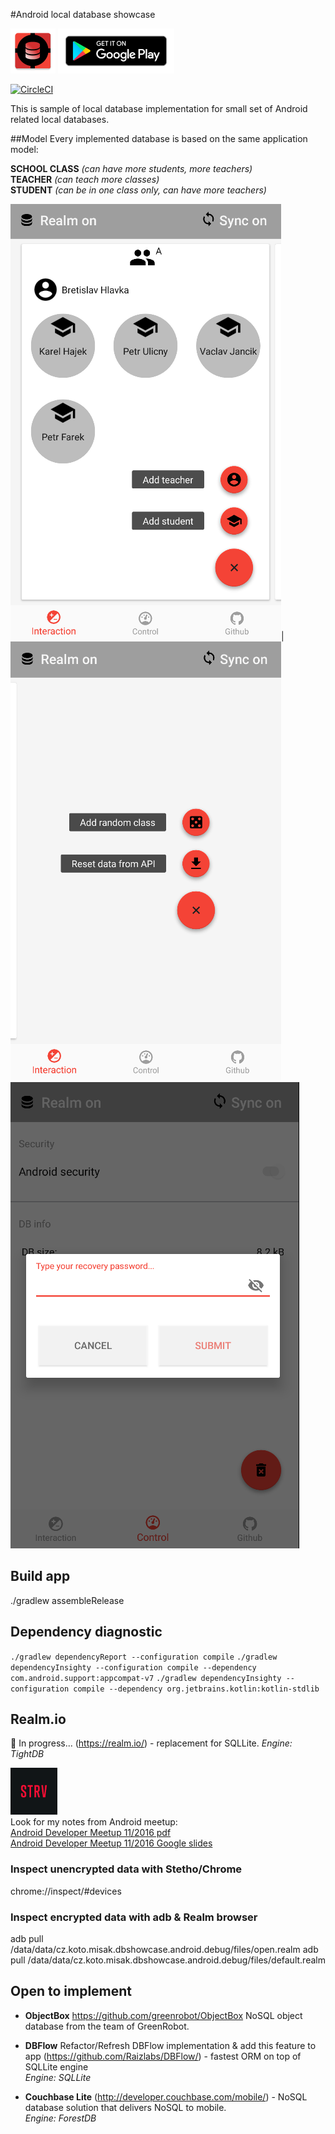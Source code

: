 #Android local database showcase

![DbShowcase](./mobile/src/main/res/mipmap-hdpi/ic_launcher.png "DbShowcase") <a href="https://play.google.com/store/apps/details?id=cz.koto.misak.dbshowcase.android"><img src="./extras/banner/google-play-badge.png" height="72"/></a>

[![CircleCI](https://circleci.com/gh/kotomisak/db-showcase-android/tree/develop.svg?style=shield)](https://circleci.com/gh/kotomisak/db-showcase-android/tree/develop)


This is sample of local database implementation for small set of Android related local databases.

##Model
Every implemented database is based on the same application model:  

**SCHOOL CLASS** _(can have more students, more teachers)_  
**TEACHER** _(can teach more classes)_  
**STUDENT** _(can be in one class only, can have more teachers)_  

![ModelIllustration](./extras/screens/scr_showcase_dbflow_int1.png "ModelIllustration")| ![ModelIllustration](./extras/screens/scr_showcase_dbflow_int2.png "ModelIllustration") <br/>
![Security control](./extras/screens/scr_showcase_dbflow_con1.png "Security control")


## Build app
./gradlew assembleRelease

## Dependency diagnostic ##

  `./gradlew dependencyReport --configuration compile`
  `./gradlew dependencyInsighty --configuration compile --dependency com.android.support:appcompat-v7`
  `./gradlew dependencyInsighty --configuration compile --dependency org.jetbrains.kotlin:kotlin-stdlib`

<!--**Couchbase Lite** (http://developer.couchbase.com/mobile/) - a lightweight embedded NoSQL database engine for Android with the built-in ability to sync to Couchbase Server.  
-->
## Realm.io
:large_orange_diamond: In progress...
(https://realm.io/) - replacement for SQLLite.
_Engine: TightDB_

[ ![STRV](./extras/talks/STRV-Black_small.png) ](https://www.strv.com/)<br/>
Look for my notes from Android meetup:<br/>
[Android Developer Meetup 11/2016 pdf](./extras/talks/realm.meetup.11-2016.pdf)<br/>
[Android Developer Meetup 11/2016 Google slides](https://docs.google.com/presentation/d/1kT0RNL0JYa1TZ2Vs9Ft34XAIS5ej3DEpecz7RnXXXQ8/edit?usp=sharing)<br/>

### Inspect unencrypted data with Stetho/Chrome
chrome://inspect/#devices

### Inspect encrypted data with adb & Realm browser
adb pull /data/data/cz.koto.misak.dbshowcase.android.debug/files/open.realm
adb pull /data/data/cz.koto.misak.dbshowcase.android.debug/files/default.realm



## Open to implement

- **ObjectBox**
https://github.com/greenrobot/ObjectBox
NoSQL object database from the team of GreenRobot.

- **DBFlow**
Refactor/Refresh DBFlow implementation & add this feature to app
(https://github.com/Raizlabs/DBFlow/) - fastest ORM on top of SQLLite engine  
_Engine: SQLLite_  


- **Couchbase Lite**
(http://developer.couchbase.com/mobile/) - NoSQL database solution that delivers NoSQL to mobile.   
_Engine: ForestDB_  




